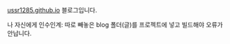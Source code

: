 [ussr1285.github.io](https://ussr1285.github.io/)
블로그입니다.

나 자신에게 인수인계: 따로 빼놓은 blog 폴더(글)를 프로젝트에 넣고 빌드해야 오류가 안납니다.